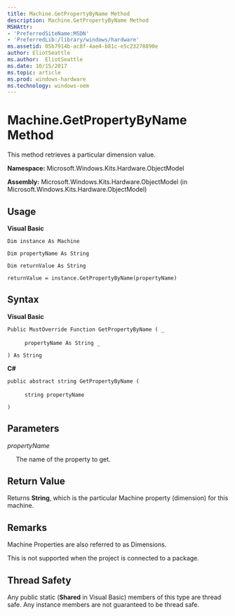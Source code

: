 ```yaml
---
title: Machine.GetPropertyByName Method
description: Machine.GetPropertyByName Method
MSHAttr:
- 'PreferredSiteName:MSDN'
- 'PreferredLib:/library/windows/hardware'
ms.assetid: 05b7914b-ac8f-4ae4-b81c-e5c23278890e
author: EliotSeattle
ms.author:  EliotSeattle
ms.date: 10/15/2017
ms.topic: article
ms.prod: windows-hardware
ms.technology: windows-oem
---
```


# Machine.GetPropertyByName Method


This method retrieves a particular dimension value.

**Namespace:** Microsoft.Windows.Kits.Hardware.ObjectModel

**Assembly:** Microsoft.Windows.Kits.Hardware.ObjectModel (in Microsoft.Windows.Kits.Hardware.ObjectModel)

## <span id="Usage"></span><span id="usage"></span><span id="USAGE"></span>Usage


**Visual Basic**

`Dim instance As Machine`

`Dim propertyName As String`

`Dim returnValue As String`

`returnValue = instance.GetPropertyByName(propertyName)`

## <span id="Syntax"></span><span id="syntax"></span><span id="SYNTAX"></span>Syntax


**Visual Basic**

`Public MustOverride Function GetPropertyByName ( _`

          `propertyName As String _`

`) As String`

**C#**

`public abstract string GetPropertyByName (`

          `string propertyName`

`)`

## <span id="Parameters"></span><span id="parameters"></span><span id="PARAMETERS"></span>Parameters


*propertyName*

     The name of the property to get.

## <span id="Return_Value"></span><span id="return_value"></span><span id="RETURN_VALUE"></span>Return Value


Returns **String**, which is the particular Machine property (dimension) for this machine.

## <span id="Remarks"></span><span id="remarks"></span><span id="REMARKS"></span>Remarks


Machine Properties are also referred to as Dimensions.

This is not supported when the project is connected to a package.

## <span id="Thread_Safety"></span><span id="thread_safety"></span><span id="THREAD_SAFETY"></span>Thread Safety


Any public static (**Shared** in Visual Basic) members of this type are thread safe. Any instance members are not guaranteed to be thread safe.

 

 






